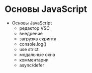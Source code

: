 # Основы JavaScript

- Основы JavaScript
  - редактор VSC
  - внедрение
  - загрузка скрипта
  - console.log()
  - use strict
  - модальные окна
  - комментарии
  - async/defer
